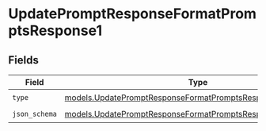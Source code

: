 # UpdatePromptResponseFormatPromptsResponse1


## Fields

| Field                                                                                                                          | Type                                                                                                                           | Required                                                                                                                       | Description                                                                                                                    |
| ------------------------------------------------------------------------------------------------------------------------------ | ------------------------------------------------------------------------------------------------------------------------------ | ------------------------------------------------------------------------------------------------------------------------------ | ------------------------------------------------------------------------------------------------------------------------------ |
| `type`                                                                                                                         | [models.UpdatePromptResponseFormatPromptsResponseType](../models/updatepromptresponseformatpromptsresponsetype.md)             | :heavy_check_mark:                                                                                                             | N/A                                                                                                                            |
| `json_schema`                                                                                                                  | [models.UpdatePromptResponseFormatPromptsResponseJSONSchema](../models/updatepromptresponseformatpromptsresponsejsonschema.md) | :heavy_check_mark:                                                                                                             | N/A                                                                                                                            |